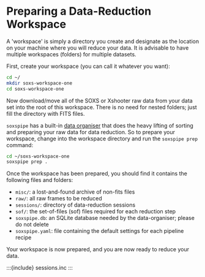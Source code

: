 # Preparing a Data-Reduction Workspace

A 'workspace' is simply a directory you create and designate as the location on your machine where you will reduce your data. It is advisable to have multiple workspaces (folders) for multiple datasets. 

First, create your workspace (you can call it whatever you want):

```bash
cd ~/
mkdir soxs-workspace-one
cd soxs-workspace-one
```

Now download/move all of the SOXS or Xshooter raw data from your data set into the root of this workspace. There is no need for nested folders; just fill the directory with FITS files.

 `soxspipe` has a built-in [data organiser](../data_organiser_and_reducer/data_organiser.md) that does the heavy lifting of sorting and preparing your raw data for data reduction. So to prepare your workspace, change into the workspace directory and run the `soxspipe prep` command:

```bash
cd ~/soxs-workspace-one
soxspipe prep .
```

Once the workspace has been prepared, you should find it contains the following files and folders:

- `misc/`: a lost-and-found archive of non-fits files
- `raw/`: all raw frames to be reduced
- `sessions/`: directory of data-reduction sessions
- `sof/`: the set-of-files (sof) files required for each reduction step
- `soxspipe.db`: an SQLite database needed by the data-organiser; please do not delete
- `soxspipe.yaml`: file containing the default settings for each pipeline recipe

Your workspace is now prepared, and you are now ready to reduce your data.

:::{include} sessions.inc
:::
